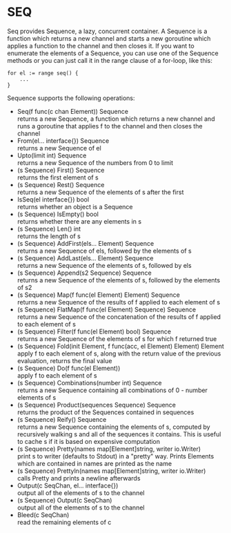 SEQ
===

Seq provides Sequence, a lazy, concurrent container.  A Sequence is a function which returns a new channel and starts a new goroutine which applies a function to the channel and then closes it.  If you want to enumerate the elements of a Sequence, you can use one of the Sequence methods or you can just call it in the range clause of a for-loop, like this:

	for el := range seq() {
		...
	}

Sequence supports the following operations:

* Seq(f func(c chan Element)) Sequence  
	returns a new Sequence, a function which returns a new channel and runs a goroutine that applies f to the channel and then closes the channel
* From(el... interface{}) Sequence  
	returns a new Sequence of el
* Upto(limit int) Sequence  
	returns a new Sequence of the numbers from 0 to limit
* (s Sequence) First() Sequence  
	returns the first element of s
* (s Sequence) Rest() Sequence  
	returns a new Sequence of the elements of s after the first
* IsSeq(el interface{}) bool  
	returns whether an object is a Sequence
* (s Sequence) IsEmpty() bool  
	returns whether there are any elements in s
* (s Sequence) Len() int  
	returns the length of s
* (s Sequence) AddFirst(els... Element) Sequence  
	returns a new Sequence of els, followed by the elements of s
* (s Sequence) AddLast(els... Element) Sequence  
	returns a new Sequence of the elements of s, followed by els
* (s Sequence) Append(s2 Sequence) Sequence  
	returns a new Sequence of the elements of s, followed by the elements of s2
* (s Sequence) Map(f func(el Element) Element) Sequence  
	returns a new Sequence of the results of f applied to each element of s
* (s Sequence) FlatMap(f func(el Element) Sequence) Sequence  
	returns a new Sequence of the concatenation of the results of f applied to each element of s
* (s Sequence) Filter(f func(el Element) bool) Sequence  
	returns a new Sequence of the elements of s for which f returned true
* (s Sequence) Fold(init Element, f func(acc, el Element) Element) Element  
	apply f to each element of s, along with the return value of the previous evaluation, returns the final value
* (s Sequence) Do(f func(el Element))  
	apply f to each element of s
* (s Sequence) Combinations(number int) Sequence  
	returns a new Sequence containing all combinations of 0 - number elements of s
* (s Sequence) Product(sequences Sequence) Sequence  
	returns the product of the Sequences contained in sequences
* (s Sequence) Reify() Sequence  
	returns a new Sequence containing the elements of s, computed by recursively walking s and all of the sequences it contains.  This is useful to cache s if it is based on expensive computation
* (s Sequence) Pretty(names map[Element]string, writer io.Writer)  
	print s to writer (defaults to Stdout) in a "pretty" way.  Prints Elements which are contained in names are printed as the name
* (s Sequence) Prettyln(names map[Element]string, writer io.Writer)  
	calls Pretty and prints a newline afterwards
* Output(c SeqChan, el... interface{})  
	output all of the elements of s to the channel
* (s Sequence) Output(c SeqChan)  
	output all of the elements of s to the channel
* Bleed(c SeqChan)  
	read the remaining elements of c
